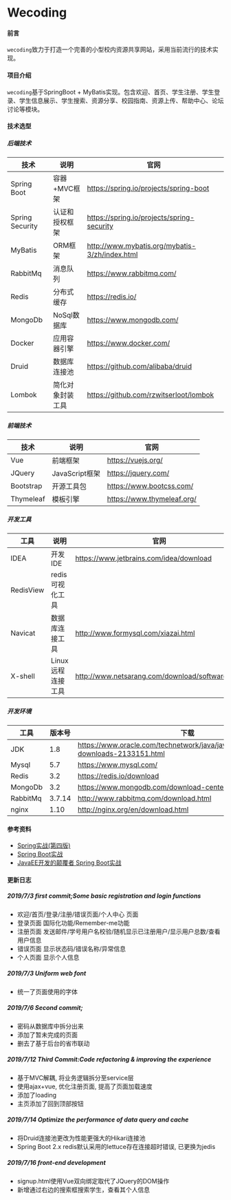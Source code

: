 # Wecoding

#### 前言
`wecoding`致力于打造一个完善的小型校内资源共享网站，采用当前流行的技术实现。
#### 项目介绍
`wecoding`基于SpringBoot + MyBatis实现。包含欢迎、首页、学生注册、学生登录、学生信息展示、学生搜索、资源分享、校园指南、资源上传、帮助中心、论坛讨论等模块。

#### 技术选型
##### 后端技术

| 技术      | 说明    |  官网  |
| ------  | -----   | ---- |
| Spring Boot        | 容器+MVC框架     |   https://spring.io/projects/spring-boot   |
| Spring Security        | 认证和授权框架     |   https://spring.io/projects/spring-security    |
| MyBatis    |   ORM框架    |   http://www.mybatis.org/mybatis-3/zh/index.html   |
| RabbitMq |  消息队列    |  	https://www.rabbitmq.com/|
| Redis | 分布式缓存 |	https://redis.io/ |
| MongoDb | 	NoSql数据库 | https://www.mongodb.com/| 
| Docker |	应用容器引擎 |	https://www.docker.com/|
| Druid |	数据库连接池 | https://github.com/alibaba/druid|
|Lombok |	简化对象封装工具 | https://github.com/rzwitserloot/lombok|
    
##### 前端技术
   
|技术      | 说明    |  官网|  
| ----- | ----- | ---- |
|Vue	|前端框架	|https://vuejs.org/|
|JQuery| JavaScript框架|https://jquery.com/|
|Bootstrap|开源工具包|https://www.bootcss.com/|
|Thymeleaf|模板引擎|https://www.thymeleaf.org/|
 
##### 开发工具
   
| 工具      | 说明    |  官网  |
| ----- | ----- | ---- |
|IDEA	| 开发IDE |	https://www.jetbrains.com/idea/download|
|RedisView| redis可视化工具|
|Navicat	|数据库连接工具	|http://www.formysql.com/xiazai.html|
|X-shell|	Linux远程连接工具	|http://www.netsarang.com/download/software.html|
  
##### 开发环境
  
| 工具      | 版本号    |  下载  |
| ----- | ----- | ---- |
|JDK |	1.8	|https://www.oracle.com/technetwork/java/javase/downloads/jdk8-downloads-2133151.html|
|Mysql	|5.7|	https://www.mysql.com/|
|Redis |	3.2 |	https://redis.io/download|
|MongoDb|	3.2	|https://www.mongodb.com/download-center|
|RabbitMq|	3.7.14|	http://www.rabbitmq.com/download.html|
|nginx|	1.10	|http://nginx.org/en/download.html|

#### 参考资料
* [Spring实战(第四版)](https://book.douban.com/subject/26767354/)
* [Spring Boot实战](https://book.douban.com/subject/26857423/)
* [JavaEE开发的颠覆者 Spring Boot实战](https://book.douban.com/subject/26762595/)

#### 更新日志
##### 2019/7/3  first commit;Some basic registration and login functions
* 欢迎/首页/登录/注册/错误页面/个人中心 页面
* 登录页面  国际化功能/Remember-me功能
* 注册页面  发送邮件/学号用户名校验/随机显示已注册用户/显示用户总数/查看用户信息
* 错误页面  显示状态码/错误名称/异常信息
* 个人页面  显示个人信息
##### 2019/7/3  Uniform web font
* 统一了页面使用的字体
##### 2019/7/6 Second commit;
* 密码从数据库中拆分出来
* 添加了暂未完成的页面
* 删去了基于后台的省市联动
##### 2019/7/12 Third Commit:Code refactoring & improving the experience
* 基于MVC解耦,  将业务逻辑拆分至service层
* 使用ajax+vue,  优化注册页面,  提高了页面加载速度
* 添加了loading
* 主页添加了回到顶部按钮
##### 2019/7/14 Optimize the performance of data query and cache
* 将Druid连接池更改为性能更强大的Hikari连接池
* Spring Boot 2.x redis默认采用的lettuce存在连接超时错误,  已更换为jedis
##### 2019/7/16 front-end development
* signup.html使用Vue双向绑定取代了JQuery的DOM操作
* 新增通过右边的搜索框搜索学生，查看其个人信息
